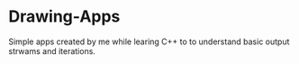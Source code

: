 # Drawing-Apps
Simple apps created by me while learing C++ to to understand basic output strwams and iterations.
